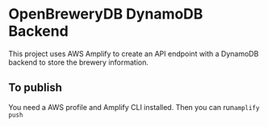 # OpenBreweryDB DynamoDB Backend

This project uses AWS Amplify to create an API endpoint with a DynamoDB backend to store the brewery information.

## To publish

You need a AWS profile and Amplify CLI installed. Then you can run`amplify push`

